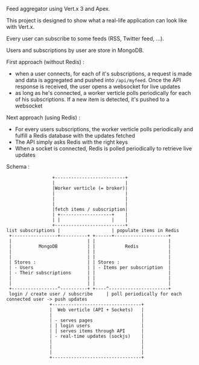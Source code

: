 Feed aggregator using Vert.x 3 and Apex.

This project is designed to show what a real-life application can look like with Vert.x.

Every user can subscribe to some feeds (RSS, Twitter feed, ...). 

Users and subscriptions by user are store in MongoDB.

First approach (without Redis) :

* when a user connects, for each of it's subscriptions, a request is made and data is aggregated and pushed into `/api/myfeed`. Once the API response is received, the user opens a websocket for live updates
* as long as he's connected, a worker verticle polls periodically for each of his subscriptions. If a new item is detected, it's pushed to a websocket

Next approach (using Redis) :
* For every users subscriptions, the worker verticle polls periodically and fulfill a Redis database with the updates fetched
* The API simply asks Redis with the right keys
* When a socket is connected, Redis is polled periodically to retrieve live updates


Schema : 

```
                 +--------------------------+                                                   
                 |                          |                                                   
                 |Worker verticle (= broker)|                                                   
                 |                          |                                                   
                 |                          |                                                   
                 |                          |                                                   
                 |fetch items / subscription|                                                   
                 | +-------------------+    |                                                   
                 | |                   |    |                                                   
                 +--------------------------+                                                   
list subscriptions |                   | populate items in Redis                                
 +-----------------+----------+ +------+--------------------+                                   
 |                            | |                           |                                   
 |          MongoDB           | |           Redis           |                                   
 |                            | |                           |                                   
 |                            | |                           |                                   
 | Stores :                   | | Stores :                  |                                   
 | - Users                    | | - Items per subscription  |                                   
 | - Their subscriptions      | |                           |                                   
 |                            | |                           |                                   
 |                            | |                           |                                   
 +-----------------^----------+ +----^----------------------+                                   
 login / create user / subscribe     | poll periodically for each connected user -> push updates
                +---------------------------------+                                             
                |  Web verticle (API + Sockets)   |                                             
                |                                 |                                             
                | - serves pages                  |                                             
                | | login users                   |                                             
                | | serves items through API      |                                             
                | - real-time updates (sockjs)    |                                             
                |                                 |                                             
                |                                 |                                             
                |                                 |                                             
                +---------------------------------+                                             

```
